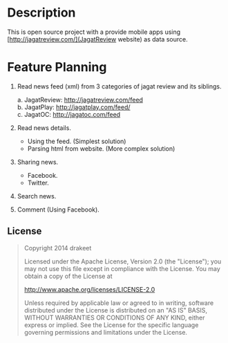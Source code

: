 # Description

This is open source project with a provide mobile apps using [http://jagatreview.com/](JagatReview website) as data source. 

# Feature Planning
1. Read news feed (xml) from 3 categories of jagat review and its siblings.

   a. JagatReview: http://jagatreview.com/feed  
   b. JagatPlay: http://jagatplay.com/feed/  
   c. JagatOC: http://jagatoc.com/feed  
   
2. Read news details. 

   * Using the feed. (Simplest solution) 
   * Parsing html from website. (More complex solution)  
   
3. Sharing news. 

   * Facebook. 
   * Twitter. 
   
4. Search news. 
5. Comment (Using Facebook). 

## License

> Copyright 2014 drakeet
>
> Licensed under the Apache License, Version 2.0 (the "License"); you may not use this file except in compliance with the License. You may obtain a copy of the License at
>
> http://www.apache.org/licenses/LICENSE-2.0
>
> Unless required by applicable law or agreed to in writing, software distributed under the License is distributed on an "AS IS" BASIS, WITHOUT WARRANTIES OR CONDITIONS OF ANY KIND, either express or implied. See the License for the specific language governing permissions and limitations under the License.
